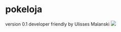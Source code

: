 # pokeloja
version 0.1 developer friendly by Ulisses Malanski
<img src="https://assets.pokemon.com/assets/cms2/img/pokedex/full/889.png">
